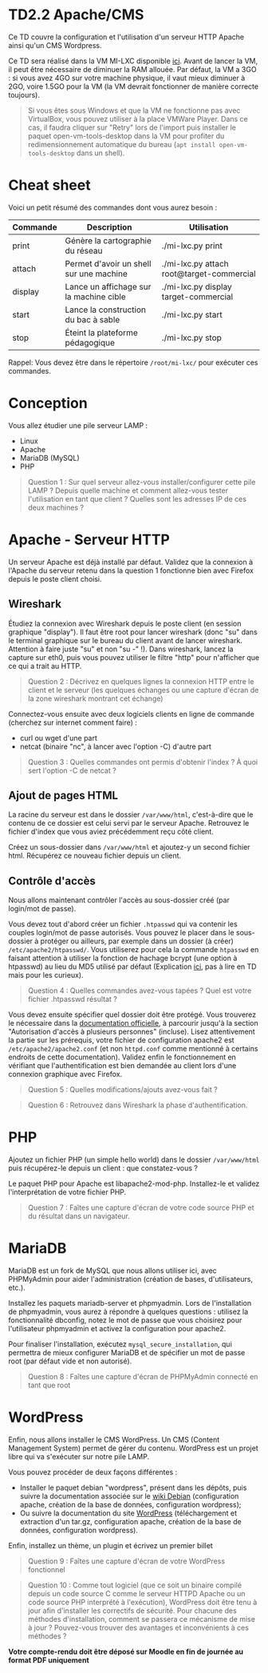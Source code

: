 TD2.2 Apache/CMS
================

Ce TD couvre la configuration et l'utilisation d'un serveur HTTP Apache ainsi qu'un CMS Wordpress.

Ce TD sera réalisé dans la VM MI-LXC disponible [ici](https://filesender.renater.fr/?s=download&token=2f121a18-f94d-45d1-a079-f68229ebdfa9). Avant de lancer la VM, il peut être nécessaire de diminuer la RAM allouée. Par défaut, la VM a 3GO : si vous avez 4GO sur votre machine physique, il vaut mieux diminuer à 2GO, voire 1.5GO pour la VM (la VM devrait fonctionner de manière correcte toujours).

> Si vous êtes sous Windows et que la VM ne fonctionne pas avec VirtualBox, vous pouvez utiliser à la place VMWare Player. Dans ce cas, il faudra cliquer sur "Retry" lors de l'import puis installer le paquet open-vm-tools-desktop dans la VM pour profiter du redimensionnement automatique du bureau (`apt install open-vm-tools-desktop` dans un shell).


Cheat sheet
===========

Voici un petit résumé des commandes dont vous aurez besoin :

| Commande | Description | Utilisation |
| -------- | ----------- | ----------- |
| print    | Génère la cartographie du réseau | ./mi-lxc.py print |
| attach   | Permet d'avoir un shell sur une machine | ./mi-lxc.py attach root@target-commercial |
| display  | Lance un affichage sur la machine cible | ./mi-lxc.py display target-commercial |
| start    | Lance la construction du bac à sable    | ./mi-lxc.py start |
| stop     | Éteint la plateforme pédagogique        | ./mi-lxc.py stop |

Rappel: Vous devez être dans le répertoire `/root/mi-lxc/` pour exécuter ces commandes.


Conception
==========

Vous allez étudier une pile serveur LAMP :

* Linux
* Apache
* MariaDB (MySQL)
* PHP

> Question 1 : Sur quel serveur allez-vous installer/configurer cette pile LAMP ? Depuis quelle machine et comment allez-vous tester l'utilisation en tant que client ? Quelles sont les adresses IP de ces deux machines ?


Apache - Serveur HTTP
=====================

Un serveur Apache est déjà installé par défaut. Validez que la connexion à l'Apache du serveur retenu dans la question 1 fonctionne bien avec Firefox depuis le poste client choisi.

Wireshark
---------

Étudiez la connexion avec Wireshark depuis le poste client (en session graphique "display"). Il faut être root pour lancer wireshark (donc "su" dans le terminal graphique sur le bureau du client avant de lancer wireshark. Attention à faire juste "su" et non "su -" !). Dans wireshark, lancez la capture sur eth0, puis vous pouvez utiliser le filtre "http" pour n'afficher que ce qui a trait au HTTP.

> Question 2 : Décrivez en quelques lignes la connexion HTTP entre le client et le serveur (les quelques échanges ou une capture d'écran de la zone wireshark montrant cet échange)

Connectez-vous ensuite avec deux logiciels clients en ligne de commande (cherchez sur internet comment faire) :

* curl ou wget d'une part
* netcat (binaire "nc", à lancer avec l'option -C) d'autre part

> Question 3 : Quelles commandes ont permis d'obtenir l'index ? À quoi sert l'option -C de netcat ?


Ajout de pages HTML
-----------------------

La racine du serveur est dans le dossier `/var/www/html`, c'est-à-dire que le contenu de ce dossier est celui servi par le serveur Apache. Retrouvez le fichier d'index que vous aviez précédemment reçu côté client.

Créez un sous-dossier dans `/var/www/html` et ajoutez-y un second fichier html. Récupérez ce nouveau fichier depuis un client.


Contrôle d'accès
----------------

Nous allons maintenant contrôler l'accès au sous-dossier créé (par login/mot de passe).

Vous devez tout d'abord créer un fichier `.htpasswd` qui va contenir les couples login/mot de passe autorisés. Vous pouvez le placer dans le sous-dossier à protéger ou ailleurs, par exemple dans un dossier (à créer) `/etc/apache2/htpasswd/`. Vous utiliserez pour cela la commande `htpasswd` en faisant attention à utiliser la fonction de hachage bcrypt (une option à htpasswd) au lieu du MD5 utilisé par défaut (Explication [ici](https://nakedsecurity.sophos.com/2013/11/20/serious-security-how-to-store-your-users-passwords-safely/), pas à lire en TD mais pour les curieux).

> Question 4 : Quelles commandes avez-vous tapées ? Quel est votre fichier .htpasswd résultat ?

Vous devez ensuite spécifier quel dossier doit être protégé. Vous trouverez le nécessaire dans la [documentation officielle](https://httpd.apache.org/docs/2.4/fr/howto/auth.html), à parcourir jusqu'à la section "Autorisation d'accès à plusieurs personnes" (incluse). Lisez attentivement la partie sur les prérequis, votre fichier de configuration apache2 est `/etc/apache2/apache2.conf` (et non `httpd.conf` comme mentionné à certains endroits de cette documentation). Validez enfin le fonctionnement en vérifiant que l'authentification est bien demandée au client lors d'une connexion graphique avec Firefox.

> Question 5 : Quelles modifications/ajouts avez-vous fait ?

> Question 6 : Retrouvez dans Wireshark la phase d'authentification.



PHP
===

Ajoutez un fichier PHP (un simple hello world) dans le dossier `/var/www/html` puis récupérez-le depuis un client : que constatez-vous ?

Le paquet PHP pour Apache est libapache2-mod-php. Installez-le et validez l'interprétation de votre fichier PHP.

> Question 7 : Faîtes une capture d'écran de votre code source PHP et du résultat dans un navigateur.


MariaDB
=======

MariaDB est un fork de MySQL que nous allons utiliser ici, avec PHPMyAdmin pour aider l'administration (création de bases, d'utilisateurs, etc.).

Installez les paquets mariadb-server et phpmyadmin. Lors de l'installation de phpmyadmin, vous aurez à répondre à quelques questions : utilisez la fonctionnalité dbconfig, notez le mot de passe que vous choisirez pour l'utilisateur phpmyadmin et activez la configuration pour apache2.

Pour finaliser l'installation, exécutez `mysql_secure_installation`, qui permettra de mieux configurer MariaDB et de spécifier un mot de passe root (par défaut vide et non autorisé).

> Question 8 : Faîtes une capture d'écran de PHPMyAdmin connecté en tant que root


WordPress
=========

Enfin, nous allons installer le CMS WordPress. Un CMS (Content Management System) permet de gérer du contenu. WordPress est un projet libre qui va s'exécuter sur notre pile LAMP.

Vous pouvez procéder de deux façons différentes :

* Installer le paquet debian "wordpress", présent dans les dépôts, puis suivre la documentation associée sur le [wiki Debian](https://wiki.debian.org/WordPress) (configuration apache, création de la base de données, configuration wordpress);
* Ou suivre la documentation du site [WordPress](https://fr.wordpress.org/txt-install/) (téléchargement et extraction d'un tar.gz, configuration apache, création de la base de données, configuration wordpress).

Enfin, installez un thème, un plugin et écrivez un premier billet

> Question 9 : Faîtes une capture d'écran de votre WordPress fonctionnel

> Question 10 : Comme tout logiciel (que ce soit un binaire compilé depuis un code source C comme le serveur HTTPD Apache ou un code source PHP interprété à l'exécution), WordPress doit être tenu à jour afin d'installer les correctifs de sécurité. Pour chacune des méthodes d'installation, comment se passera ce mécanisme de mise à jour ? Pouvez-vous trouver des avantages et inconvénients à ces méthodes ?

**Votre compte-rendu doit être déposé sur Moodle en fin de journée au format PDF uniquement**
